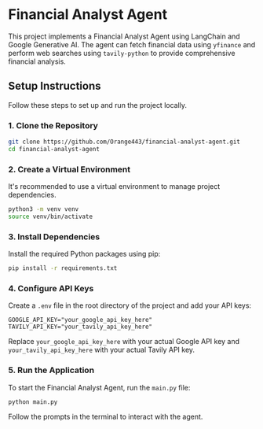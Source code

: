 # Financial Analyst Agent

This project implements a Financial Analyst Agent using LangChain and Google Generative AI. The agent can fetch financial data using `yfinance` and perform web searches using `tavily-python` to provide comprehensive financial analysis.

## Setup Instructions

Follow these steps to set up and run the project locally.

### 1. Clone the Repository

```bash
git clone https://github.com/Orange443/financial-analyst-agent.git
cd financial-analyst-agent
```

### 2. Create a Virtual Environment

It's recommended to use a virtual environment to manage project dependencies.

```bash
python3 -m venv venv
source venv/bin/activate
```

### 3. Install Dependencies

Install the required Python packages using pip:

```bash
pip install -r requirements.txt
```

### 4. Configure API Keys

Create a `.env` file in the root directory of the project and add your API keys:

```
GOOGLE_API_KEY="your_google_api_key_here"
TAVILY_API_KEY="your_tavily_api_key_here"
```

Replace `your_google_api_key_here` with your actual Google API key and `your_tavily_api_key_here` with your actual Tavily API key.

### 5. Run the Application

To start the Financial Analyst Agent, run the `main.py` file:

```bash
python main.py
```

Follow the prompts in the terminal to interact with the agent.
